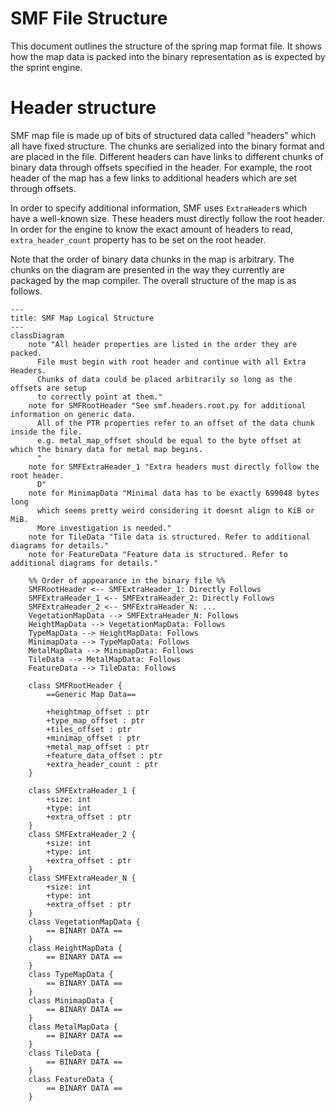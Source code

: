 # SMF File Structure
This document outlines the structure of the spring map format file. It shows how the map data is packed into the binary
representation as is expected by the sprint engine.

# Header structure
SMF map file is made up of bits of structured data called "headers" which all have fixed structure. The chunks are
serialized into the binary format and are placed in the file.
Different headers can have links to different chunks of binary data through offsets specified in the header.
For example, the root header of the map has a few links to additional headers which are set through offsets.

In order to specify additional information, SMF uses `ExtraHeader`s which have a well-known size.
These headers must directly follow the root header. In order for the engine to know the exact amount
of headers to read, `extra_header_count` property has to be set on the root header.

Note that the order of binary data chunks in the map is arbitrary.
The chunks on the diagram are presented in the way they currently are packaged by the
map compiler. The overall structure of the map is as follows.
```mermaid
---
title: SMF Map Logical Structure
---
classDiagram
    note "All header properties are listed in the order they are packed.
      File must begin with root header and continue with all Extra Headers.
      Chunks of data could be placed arbitrarily so long as the offsets are setup
      to correctly point at them."
    note for SMFRootHeader "See smf.headers.root.py for additional information on generic data.
      All of the PTR properties refer to an offset of the data chunk inside the file.
      e.g. metal_map_offset should be equal to the byte offset at which the binary data for metal map begins.
      "
    note for SMFExtraHeader_1 "Extra headers must directly follow the root header.
      D"
    note for MinimapData "Minimal data has to be exactly 699048 bytes long
      which seems pretty weird considering it doesnt align to KiB or MiB.
      More investigation is needed."
    note for TileData "Tile data is structured. Refer to additional diagrams for details."
    note for FeatureData "Feature data is structured. Refer to additional diagrams for details."
    
    %% Order of appearance in the binary file %%
    SMFRootHeader <-- SMFExtraHeader_1: Directly Follows
    SMFExtraHeader_1 <-- SMFExtraHeader_2: Directly Follows
    SMFExtraHeader_2 <-- SMFExtraHeader_N: ...
    VegetationMapData --> SMFExtraHeader_N: Follows
    HeightMapData --> VegetationMapData: Follows
    TypeMapData --> HeightMapData: Follows
    MinimapData --> TypeMapData: Follows
    MetalMapData --> MinimapData: Follows
    TileData --> MetalMapData: Follows
    FeatureData --> TileData: Follows
    
    class SMFRootHeader {
        ==Generic Map Data==
        
        +heightmap_offset : ptr
        +type_map_offset : ptr
        +tiles_offset : ptr
        +minimap_offset : ptr
        +metal_map_offset : ptr
        +feature_data_offset : ptr
        +extra_header_count : ptr
    }

    class SMFExtraHeader_1 {
        +size: int
        +type: int
        +extra_offset : ptr
    }
    class SMFExtraHeader_2 {
        +size: int
        +type: int
        +extra_offset : ptr
    }
    class SMFExtraHeader_N {
        +size: int
        +type: int
        +extra_offset : ptr
    }
    class VegetationMapData {
        == BINARY DATA ==
    }
    class HeightMapData {
        == BINARY DATA ==
    }
    class TypeMapData {
        == BINARY DATA ==
    }
    class MinimapData {
        == BINARY DATA ==
    }
    class MetalMapData {
        == BINARY DATA ==
    }
    class TileData {
        == BINARY DATA ==
    }
    class FeatureData {
        == BINARY DATA ==
    }
```
